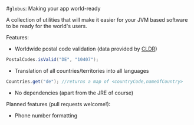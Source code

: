 #`globus`: Making your app world-ready

A collection of utilities that will make it easier for your
JVM based software to be ready for the world's users.

Features:

- Worldwide postal code validation (data provided by [CLDR](http://cldr.unicode.org/))

```java
PostalCodes.isValid("DE", "10407");
```

- Translation of all countries/territories into all languages

```java
Countries.get("de"); //returns a map of <countryCode,nameOfCountry>
```
- No dependencies (apart from the JRE of course)

Planned features (pull requests welcome!):
- Phone number formatting
